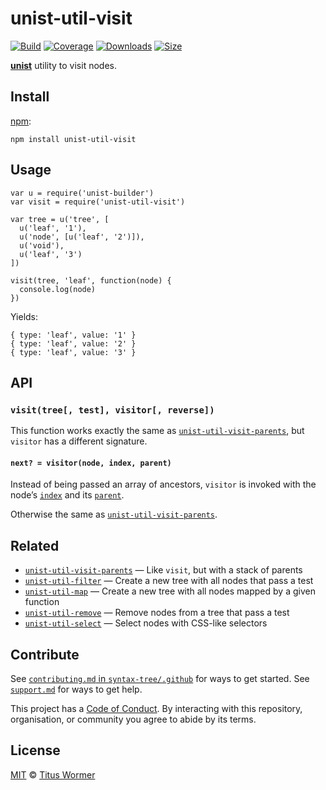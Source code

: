 unist-util-visit
================

[![Build](https://img.shields.io/travis/syntax-tree/unist-util-visit.svg)](https://travis-ci.org/syntax-tree/unist-util-visit) [![Coverage](https://img.shields.io/codecov/c/github/syntax-tree/unist-util-visit.svg)](https://codecov.io/github/syntax-tree/unist-util-visit) [![Downloads](https://img.shields.io/npm/dm/unist-util-visit.svg)](https://www.npmjs.com/package/unist-util-visit) [![Size](https://img.shields.io/bundlephobia/minzip/unist-util-visit.svg)](https://bundlephobia.com/result?p=unist-util-visit)

[**unist**](https://github.com/syntax-tree/unist) utility to visit nodes.

Install
-------

[npm](https://docs.npmjs.com/cli/install):

    npm install unist-util-visit

Usage
-----

    var u = require('unist-builder')
    var visit = require('unist-util-visit')

    var tree = u('tree', [
      u('leaf', '1'),
      u('node', [u('leaf', '2')]),
      u('void'),
      u('leaf', '3')
    ])

    visit(tree, 'leaf', function(node) {
      console.log(node)
    })

Yields:

    { type: 'leaf', value: '1' }
    { type: 'leaf', value: '2' }
    { type: 'leaf', value: '3' }

API
---

### `visit(tree[, test], visitor[, reverse])`

This function works exactly the same as [`unist-util-visit-parents`](https://github.com/syntax-tree/unist-util-visit-parents), but `visitor` has a different signature.

#### `next? = visitor(node, index, parent)`

Instead of being passed an array of ancestors, `visitor` is invoked with the node’s [`index`](https://github.com/syntax-tree/unist#index) and its [`parent`](https://github.com/syntax-tree/unist#parent-1).

Otherwise the same as [`unist-util-visit-parents`](https://github.com/syntax-tree/unist-util-visit-parents).

Related
-------

-   [`unist-util-visit-parents`](https://github.com/syntax-tree/unist-util-visit-parents) — Like `visit`, but with a stack of parents
-   [`unist-util-filter`](https://github.com/eush77/unist-util-filter) — Create a new tree with all nodes that pass a test
-   [`unist-util-map`](https://github.com/syntax-tree/unist-util-map) — Create a new tree with all nodes mapped by a given function
-   [`unist-util-remove`](https://github.com/eush77/unist-util-remove) — Remove nodes from a tree that pass a test
-   [`unist-util-select`](https://github.com/eush77/unist-util-select) — Select nodes with CSS-like selectors

Contribute
----------

See [`contributing.md` in `syntax-tree/.github`](https://github.com/syntax-tree/.github/blob/master/contributing.md) for ways to get started. See [`support.md`](https://github.com/syntax-tree/.github/blob/master/support.md) for ways to get help.

This project has a [Code of Conduct](https://github.com/syntax-tree/.github/blob/master/code-of-conduct.md). By interacting with this repository, organisation, or community you agree to abide by its terms.

License
-------

[MIT](license) © [Titus Wormer](https://wooorm.com)
